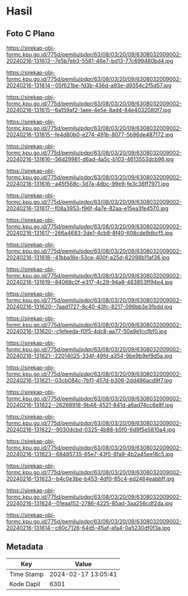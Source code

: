 # Hasil

## Foto C Plano

https://sirekap-obj-formc.kpu.go.id/775d/pemilu/pdpr/63/08/03/20/09/6308032009002-20240216-131613--7e5b7eb3-5581-46e7-bd13-77c699480bd4.jpg

https://sirekap-obj-formc.kpu.go.id/775d/pemilu/pdpr/63/08/03/20/09/6308032009002-20240216-131614--05f621be-fd3b-436d-a93e-d9354c2f5d57.jpg

https://sirekap-obj-formc.kpu.go.id/775d/pemilu/pdpr/63/08/03/20/09/6308032009002-20240216-131615--6a159af2-1aee-4e5e-8ad4-84e4032080f7.jpg

https://sirekap-obj-formc.kpu.go.id/775d/pemilu/pdpr/63/08/03/20/09/6308032009002-20240216-131615--fe4d80b0-e274-491b-8077-5b96de487172.jpg

https://sirekap-obj-formc.kpu.go.id/775d/pemilu/pdpr/63/08/03/20/09/6308032009002-20240216-131616--56d29981-d6ad-4a5c-b103-4613553dcb96.jpg

https://sirekap-obj-formc.kpu.go.id/775d/pemilu/pdpr/63/08/03/20/09/6308032009002-20240216-131616--a45f568c-3d7a-4dbc-99e9-fe3c36ff7971.jpg

https://sirekap-obj-formc.kpu.go.id/775d/pemilu/pdpr/63/08/03/20/09/6308032009002-20240216-131617--f08a3953-f96f-4a7e-82aa-e15ea3fe4570.jpg

https://sirekap-obj-formc.kpu.go.id/775d/pemilu/pdpr/63/08/03/20/09/6308032009002-20240216-131617--266a4683-3de1-4cb8-8f40-608cde9dbcf5.jpg

https://sirekap-obj-formc.kpu.go.id/775d/pemilu/pdpr/63/08/03/20/09/6308032009002-20240216-131618--41bba18e-53ce-400f-a25d-62098b11af36.jpg

https://sirekap-obj-formc.kpu.go.id/775d/pemilu/pdpr/63/08/03/20/09/6308032009002-20240216-131619--84068c0f-e317-4c29-94a8-463853ff94e4.jpg

https://sirekap-obj-formc.kpu.go.id/775d/pemilu/pdpr/63/08/03/20/09/6308032009002-20240216-131620--7aad1727-8c40-43fc-8217-098bb3e3fbdd.jpg

https://sirekap-obj-formc.kpu.go.id/775d/pemilu/pdpr/63/08/03/20/09/6308032009002-20240216-131620--cfefeeda-f0f5-4dc8-aa77-50a9e1ccfbf0.jpg

https://sirekap-obj-formc.kpu.go.id/775d/pemilu/pdpr/63/08/03/20/09/6308032009002-20240216-131621--22014025-334f-49fd-a354-9be9b9ef9d5a.jpg

https://sirekap-obj-formc.kpu.go.id/775d/pemilu/pdpr/63/08/03/20/09/6308032009002-20240216-131621--03cb084c-7b11-457d-b306-2dd486acd9f7.jpg

https://sirekap-obj-formc.kpu.go.id/775d/pemilu/pdpr/63/08/03/20/09/6308032009002-20240216-131622--26268918-9b48-4521-841d-a6ad74cc6e8f.jpg

https://sirekap-obj-formc.kpu.go.id/775d/pemilu/pdpr/63/08/03/20/09/6308032009002-20240216-131622--9030dcbd-0325-4b88-b5f0-6d9f5e5810a4.jpg

https://sirekap-obj-formc.kpu.go.id/775d/pemilu/pdpr/63/08/03/20/09/6308032009002-20240216-131623--68485735-65e7-43f5-8fa9-4b2a45ee18c5.jpg

https://sirekap-obj-formc.kpu.go.id/775d/pemilu/pdpr/63/08/03/20/09/6308032009002-20240216-131623--b4c0e3be-b453-4df0-85c4-ed2464eabbff.jpg

https://sirekap-obj-formc.kpu.go.id/775d/pemilu/pdpr/63/08/03/20/09/6308032009002-20240216-131624--01eaa152-2786-4225-85ad-3aa256cdf2da.jpg

https://sirekap-obj-formc.kpu.go.id/775d/pemilu/pdpr/63/08/03/20/09/6308032009002-20240216-131614--c60c7126-64d5-45af-afa4-0a5230df0f3a.jpg


## Metadata

| Key        | Value               |
| ---------- | ------------------- |
| Time Stamp | 2024-02-17 13:05:41 |
| Kode Dapil | 6301                |




